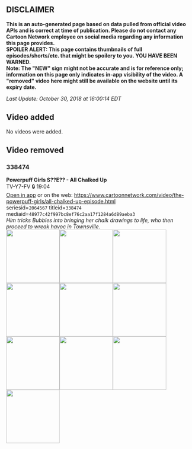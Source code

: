 ## DISCLAIMER
**This is an auto-generated page based on data pulled from official video APIs and is correct at time of publication. Please do not contact any Cartoon Network employee on social media regarding any information this page provides.**  
**SPOILER ALERT: This page contains thumbnails of full episodes/shorts/etc. that might be spoilery to you. YOU HAVE BEEN WARNED.**  
**Note: The "NEW" sign might not be accurate and is for reference only; information on this page only indicates in-app visibility of the video. A "removed" video here might still be available on the website until its expiry date.**  

_Last Update: October 30, 2018 at 16:00:14 EDT_
## Video added
No videos were added.
## Video removed
### 338474
**Powerpuff Girls S??E?? - All Chalked Up**  
TV-Y7-FV 🔒 19:04  
[Open in app](https://tinyurl.com/y7oj49sw) or on the web: https://www.cartoonnetwork.com/video/the-powerpuff-girls/all-chalked-up-episode.html  
seriesid=`2064567` titleid=`338474` mediaid=`48977c42f997bc8ef76c2aa17f1284a6d89aeba3`  
_Him tricks Bubbles into bringing her chalk drawings to life, who then proceed to wreak havoc in Townsville._  
<a href="https://s3.amazonaws.com/cn-orchestrator/338474_001_1280x720.jpg"><img src="https://s3.amazonaws.com/cn-orchestrator/338474_001_640x360.jpg" height="144px" /></a><a href="https://s3.amazonaws.com/cn-orchestrator/338474_002_1280x720.jpg"><img src="https://s3.amazonaws.com/cn-orchestrator/338474_002_640x360.jpg" height="144px" /></a><a href="https://s3.amazonaws.com/cn-orchestrator/338474_003_1280x720.jpg"><img src="https://s3.amazonaws.com/cn-orchestrator/338474_003_640x360.jpg" height="144px" /></a><a href="https://s3.amazonaws.com/cn-orchestrator/338474_004_1280x720.jpg"><img src="https://s3.amazonaws.com/cn-orchestrator/338474_004_640x360.jpg" height="144px" /></a><a href="https://s3.amazonaws.com/cn-orchestrator/338474_005_1280x720.jpg"><img src="https://s3.amazonaws.com/cn-orchestrator/338474_005_640x360.jpg" height="144px" /></a><a href="https://s3.amazonaws.com/cn-orchestrator/338474_006_1280x720.jpg"><img src="https://s3.amazonaws.com/cn-orchestrator/338474_006_640x360.jpg" height="144px" /></a><a href="https://s3.amazonaws.com/cn-orchestrator/338474_007_1280x720.jpg"><img src="https://s3.amazonaws.com/cn-orchestrator/338474_007_640x360.jpg" height="144px" /></a><a href="https://s3.amazonaws.com/cn-orchestrator/338474_008_1280x720.jpg"><img src="https://s3.amazonaws.com/cn-orchestrator/338474_008_640x360.jpg" height="144px" /></a><a href="https://s3.amazonaws.com/cn-orchestrator/338474_009_1280x720.jpg"><img src="https://s3.amazonaws.com/cn-orchestrator/338474_009_640x360.jpg" height="144px" /></a><a href="https://s3.amazonaws.com/cn-orchestrator/338474_010_1280x720.jpg"><img src="https://s3.amazonaws.com/cn-orchestrator/338474_010_640x360.jpg" height="144px" /></a>
